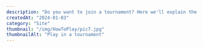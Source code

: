 ```yaml
---
description: "Do you want to join a tournament? Here we'll explain the rules."
createdAt: "2024-01-03"
category: "Site"
thumbnail: "/img/HowToPlay/pic7.jpg"
thumbnailAlt: "Play in a tournament"
---
```

